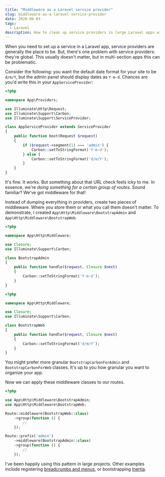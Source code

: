 ```yaml
---
title: "Middleware as a Laravel service provider"
slug: middleware-as-a-laravel-service-provider
date: 2020-06-03
tags:
  - Laravel
description: How to clean up service providers in large Laravel apps with middleware
---
```


When you need to set up a service in a Laravel app, service providers are generally the place to be. But, there's one problem with service providers: they're global. This usually doesn't matter, but in multi-section apps this can be problematic.

<!--more-->

Consider the following: you want the default date format for your site to be `d/m/Y`, but the admin panel should display dates as `Y-m-d`. Chances are you'd write this in your `AppServiceProvider`:

```php
<?php

namespace App\Providers;

use Illuminate\Http\Request;
use Illuminate\Support\Carbon;
use Illuminate\Support\ServiceProvider;

class AppServiceProvider extends ServiceProvider
{
    public function boot(Request $request)
    {
        if ($request->segment(1) === 'admin') {
            Carbon::setToStringFormat('Y-m-d');
        } else {
            Carbon::setToStringFormat('d/m/Y');
        }
    }
}
```

It's fine. It works. But something about that URL check feels icky to me. In essence, we're _doing something for a certain group of routes_. Sound familiar? We've got middleware for that!

Instead of dumping everything in providers, create two pieces of middleware. Where you store them or what you call them doesn't matter. To demonstrate, I created `App\Http\Middleware\BootstrapAdmin` and `App\Http\Middleware\BootstrapWeb`.

```php
<?php

namespace App\Http\Middleware;

use Closure;
use Illuminate\Support\Carbon;

class BootstrapAdmin
{
    public function handle($request, Closure $next)
    {
        Carbon::setToStringFormat('Y-m-d');
    }
}
```

```php
<?php

namespace App\Http\Middleware;

use Closure;
use Illuminate\Support\Carbon;

class BootstrapWeb
{
    public function handle($request, Closure $next)
    {
        Carbon::setToStringFormat('d/m/Y');
    }
}
```

You might prefer more granular `BootstrapCarbonForAdmin` and `BootstrapCarbonForWeb` classes. It's up to you how granular you want to organize your app.

Now we can apply these middleware classes to our routes.

```php
<?php

use App\Http\Middleware\BootstrapAdmin;
use App\Http\Middleware\BootstrapWeb;

Route::middleware(BootstrapWeb::class)
    ->group(function () {
        //
    });

Route::prefix('admin')
    ->middleware(BootstrapAdmin::class)
    ->group(function () {
        //
    });
```

I've been happily using this pattern in large projects. Other examples include registering [breadcrumbs and menus](https://github.com/spatie/laravel-navigation), or bootstrapping [Inertia](https://inertiajs.com/server-side-setup).
